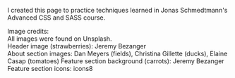 I created this page to practice techniques learned in Jonas Schmedtmann's Advanced CSS and SASS course.

Image credits:  
All images were found on Unsplash.  
Header image (strawberries): Jeremy Bezanger  
About section images: Dan Meyers (fields), Christina Gillette (ducks), Elaine Casap (tomatoes)
Feature section background (carrots): Jeremy Bezanger  
Feature section icons: icons8
